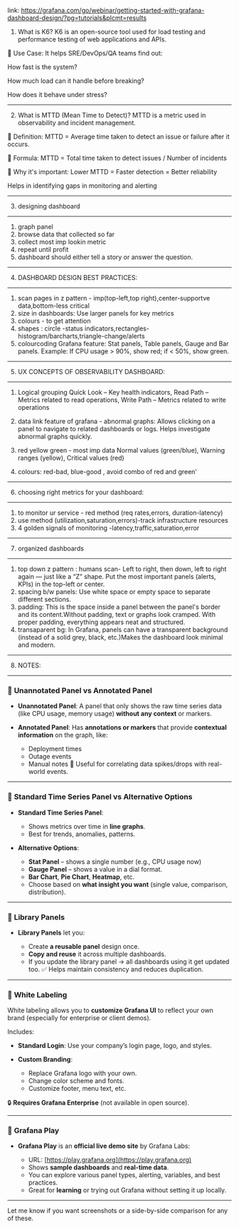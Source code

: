 link: https://grafana.com/go/webinar/getting-started-with-grafana-dashboard-design/?pg=tutorials&plcmt=results

1.  What is K6?
 K6 is an open-source tool used for load testing and performance testing of web applications and APIs.
    
🔹 Use Case:
It helps SRE/DevOps/QA teams find out:

How fast is the system?

How much load can it handle before  breaking?

How does it behave under stress?

---------------------------------------------------------
2.  What is MTTD (Mean Time to Detect)?
MTTD is a metric used in observability and incident management.

🔹 Definition:
MTTD = Average time taken to detect an issue or failure after it occurs.

🔹 Formula:
MTTD = Total time taken to detect issues / Number of incidents

🔹 Why it's important:
Lower MTTD = Faster detection = Better reliability

Helps in identifying gaps in monitoring and alerting

-------------------------------
3. designing dashboard
-------------------------
1.  graph panel
2. browse data that collected so far
3. collect most imp lookin metric
4. repeat until profit
5. dashboard should either tell a story or answer the question.


-----------------------------------------
4. DASHBOARD DESIGN BEST PRACTICES:
-----------------------------------------
1. scan pages in z pattern - imp(top-left,top right),center-supportve data,bottom-less critical
2. size in dashboards: Use larger panels for key metrics
3. colours - to get attention 
4. shapes : circle -status indicators,rectangles-histogram/barcharts,triangle-change/alerts
5. colourcoding Grafana feature: Stat panels, Table panels, Gauge and Bar panels. Example: If CPU usage > 90%, show red; if < 50%, show green.

---------------------------------------
5. UX CONCEPTS OF OBSERVABILITY DASHBOARD:
-------------------------------------------
1. Logical grouping
       Quick Look – Key health indicators, Read Path – Metrics related to read operations, Write Path – Metrics related to write operations
   
2. data link feature of grafana - abnormal graphs:
              Allows clicking on a panel to navigate to related dashboards or logs.
              Helps investigate abnormal graphs quickly.

3. red  yellow green - most imp data
       Normal values (green/blue), Warning ranges (yellow), Critical values (red)

4. colours:  red-bad, blue-good , avoid combo of red and green'
-------------------------------------------------



6. choosing right metrics for your dashboard:
------------------------------------------------------

1. to monitor ur service - red method (req rates,errors, duration-latency)
2. use method (utilization,saturation,errors)-track infrastructure resources
3. 4 golden signals of monitoring -latency,traffic,saturation,error

-----------------------------
7. organized dashboards
----------------------
1. top down z pattern : humans scan-  Left to right, then down, left to right again — just like a “Z” shape. Put the most important panels (alerts, KPIs) in the top-left or center.
2. spacing b/w panels: Use white space or empty space to separate different sections.
3. padding: This is the space inside a panel between the panel's border and its content.Without padding, text or graphs look cramped. With proper padding, everything appears neat and structured.
4. transaparent bg: In Grafana, panels can have a transparent background (instead of a solid grey, black, etc.)Makes the dashboard look minimal and modern.



------------------------------
8. NOTES:
---------------------------
### 🔹 **Unannotated Panel vs Annotated Panel**

* **Unannotated Panel**: A panel that only shows the raw time series data (like CPU usage, memory usage) **without any context** or markers.
* **Annotated Panel**: Has **annotations or markers** that provide **contextual information** on the graph, like:

  * Deployment times
  * Outage events
  * Manual notes
    📌 Useful for correlating data spikes/drops with real-world events.

---

### 🔹 **Standard Time Series Panel vs Alternative Options**

* **Standard Time Series Panel**:

  * Shows metrics over time in **line graphs**.
  * Best for trends, anomalies, patterns.
* **Alternative Options**:

  * **Stat Panel** – shows a single number (e.g., CPU usage now)
  * **Gauge Panel** – shows a value in a dial format.
  * **Bar Chart**, **Pie Chart**, **Heatmap**, etc.
  * Choose based on **what insight you want** (single value, comparison, distribution).

---

### 🔹 **Library Panels**

* **Library Panels** let you:

  * Create **a reusable panel** design once.
  * **Copy and reuse** it across multiple dashboards.
  * If you update the library panel → all dashboards using it get updated too.
    ✅ Helps maintain consistency and reduces duplication.

---

### 🔹 **White Labeling**

White labeling allows you to **customize Grafana UI** to reflect your own brand (especially for enterprise or client demos).

Includes:

* **Standard Login**: Use your company’s login page, logo, and styles.
* **Custom Branding**:

  * Replace Grafana logo with your own.
  * Change color scheme and fonts.
  * Customize footer, menu text, etc.

🔒 **Requires Grafana Enterprise** (not available in open source).

---

### 🔹 **Grafana Play**

* **Grafana Play** is an **official live demo site** by Grafana Labs:

  * URL: [https://play.grafana.org](https://play.grafana.org)
  * Shows **sample dashboards** and **real-time data**.
  * You can explore various panel types, alerting, variables, and best practices.
  * Great for **learning** or trying out Grafana without setting it up locally.

---

Let me know if you want screenshots or a side-by-side comparison for any of these.


